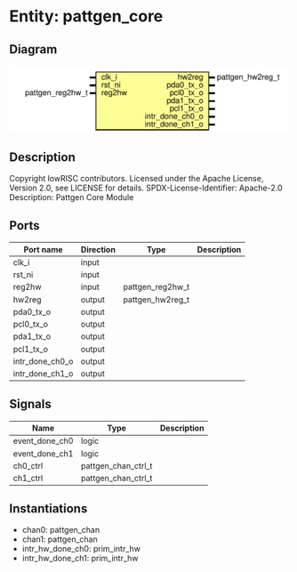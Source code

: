 # Entity: pattgen_core

## Diagram

![Diagram](pattgen_core.svg "Diagram")
## Description

Copyright lowRISC contributors.
 Licensed under the Apache License, Version 2.0, see LICENSE for details.
 SPDX-License-Identifier: Apache-2.0
 Description: Pattgen Core Module
 
## Ports

| Port name       | Direction | Type             | Description |
| --------------- | --------- | ---------------- | ----------- |
| clk_i           | input     |                  |             |
| rst_ni          | input     |                  |             |
| reg2hw          | input     | pattgen_reg2hw_t |             |
| hw2reg          | output    | pattgen_hw2reg_t |             |
| pda0_tx_o       | output    |                  |             |
| pcl0_tx_o       | output    |                  |             |
| pda1_tx_o       | output    |                  |             |
| pcl1_tx_o       | output    |                  |             |
| intr_done_ch0_o | output    |                  |             |
| intr_done_ch1_o | output    |                  |             |
## Signals

| Name           | Type                | Description |
| -------------- | ------------------- | ----------- |
| event_done_ch0 | logic               |             |
| event_done_ch1 | logic               |             |
| ch0_ctrl       | pattgen_chan_ctrl_t |             |
| ch1_ctrl       | pattgen_chan_ctrl_t |             |
## Instantiations

- chan0: pattgen_chan
- chan1: pattgen_chan
- intr_hw_done_ch0: prim_intr_hw
- intr_hw_done_ch1: prim_intr_hw
